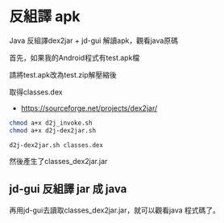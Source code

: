 # 反組譯 apk

Java 反組譯dex2jar + jd-gui 解讀apk，觀看java原碼


首先，如果我的Android程式有test.apk檔

請將test.apk改為test.zip解壓縮後

取得classes.dex


- https://sourceforge.net/projects/dex2jar/


```sh
chmod a+x d2j_invoke.sh
chmod a+x d2j-dex2jar.sh
```


```
d2j-dex2jar.sh classes.dex
```

然後產生了classes_dex2jar.jar


## jd-gui 反組譯 jar 成 java

再用jd-gui去讀取classes_dex2jar.jar，就可以觀看java 程式碼了。